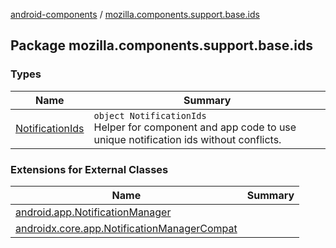 [android-components](../index.md) / [mozilla.components.support.base.ids](./index.md)

## Package mozilla.components.support.base.ids

### Types

| Name | Summary |
|---|---|
| [NotificationIds](-notification-ids/index.md) | `object NotificationIds`<br>Helper for component and app code to use unique notification ids without conflicts. |

### Extensions for External Classes

| Name | Summary |
|---|---|
| [android.app.NotificationManager](android.app.-notification-manager/index.md) |  |
| [androidx.core.app.NotificationManagerCompat](androidx.core.app.-notification-manager-compat/index.md) |  |
